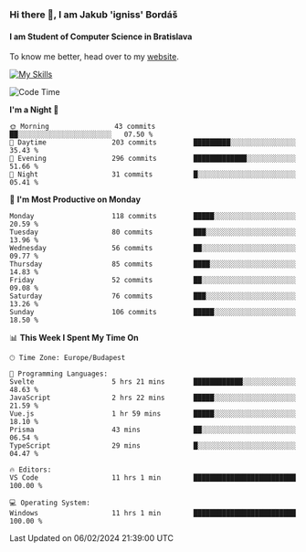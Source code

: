 ### Hi there 👋, I am Jakub 'igniss' Bordáš

#### I am Student of Computer Science in Bratislava
To know me better, head over to my [website](https://bordas.sk).

[![My Skills](https://skillicons.dev/icons?i=js,html,css,figma,svelte,java,kotlin,python,postgresql,typescript,nest,nodejs)](https://bordas.sk)


<!--START_SECTION:waka-->
![Code Time](http://img.shields.io/badge/Code%20Time-1%2C399%20hrs%208%20mins-blue)

**I'm a Night 🦉** 

```text
🌞 Morning                43 commits          ██░░░░░░░░░░░░░░░░░░░░░░░   07.50 % 
🌆 Daytime                203 commits         █████████░░░░░░░░░░░░░░░░   35.43 % 
🌃 Evening                296 commits         █████████████░░░░░░░░░░░░   51.66 % 
🌙 Night                  31 commits          █░░░░░░░░░░░░░░░░░░░░░░░░   05.41 % 
```
📅 **I'm Most Productive on Monday** 

```text
Monday                   118 commits         █████░░░░░░░░░░░░░░░░░░░░   20.59 % 
Tuesday                  80 commits          ███░░░░░░░░░░░░░░░░░░░░░░   13.96 % 
Wednesday                56 commits          ██░░░░░░░░░░░░░░░░░░░░░░░   09.77 % 
Thursday                 85 commits          ████░░░░░░░░░░░░░░░░░░░░░   14.83 % 
Friday                   52 commits          ██░░░░░░░░░░░░░░░░░░░░░░░   09.08 % 
Saturday                 76 commits          ███░░░░░░░░░░░░░░░░░░░░░░   13.26 % 
Sunday                   106 commits         █████░░░░░░░░░░░░░░░░░░░░   18.50 % 
```


📊 **This Week I Spent My Time On** 

```text
🕑︎ Time Zone: Europe/Budapest

💬 Programming Languages: 
Svelte                   5 hrs 21 mins       ████████████░░░░░░░░░░░░░   48.63 % 
JavaScript               2 hrs 22 mins       █████░░░░░░░░░░░░░░░░░░░░   21.59 % 
Vue.js                   1 hr 59 mins        █████░░░░░░░░░░░░░░░░░░░░   18.10 % 
Prisma                   43 mins             ██░░░░░░░░░░░░░░░░░░░░░░░   06.54 % 
TypeScript               29 mins             █░░░░░░░░░░░░░░░░░░░░░░░░   04.47 % 

🔥 Editors: 
VS Code                  11 hrs 1 min        █████████████████████████   100.00 % 

💻 Operating System: 
Windows                  11 hrs 1 min        █████████████████████████   100.00 % 
```


 Last Updated on 06/02/2024 21:39:00 UTC
<!--END_SECTION:waka-->
